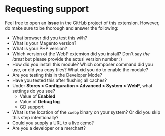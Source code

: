 # Requesting support
Feel free to open an **Issue** in the GitHub project of this extension.
However, do make sure to be thorough and answer the following:

- What browser did you test this with?
- What is your Magento version?
- What is your PHP version?
- Which version of the WebP extension did you install? Don't say *the latest* but please provide the actual version number :)
- How did you install this module? Which composer command did you use, or did you copy files? What did you do to enable the module?
- Are you testing this in the Developer Mode?
- Have you tested this after flushing all caches?
- Under **Stores > Configuration > Advanced > System > WebP**, what settings do you see?
    - Value of **Enabled** 
    - Value of **Debug log**
    - GD support
- What is the location of the `cwebp` binary on your system? Or did you skip this step intentionally?
- Could you supply a URL to a live demo?
- Are you a developer or a merchant?
